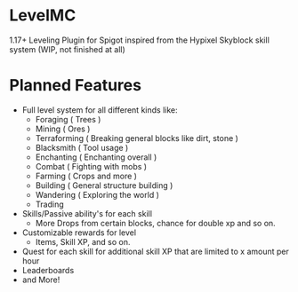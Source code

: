 # LevelMC
 1.17+ Leveling Plugin for Spigot inspired from the Hypixel Skyblock skill system (WIP, not finished at all)
 
# Planned Features
   - Full level system for all different kinds like:
      - Foraging ( Trees )
      - Mining ( Ores )
      - Terraforming ( Breaking general blocks like dirt, stone )
      - Blacksmith ( Tool usage )
      - Enchanting ( Enchanting overall )
      - Combat ( Fighting with mobs )
      - Farming ( Crops and more )
      - Building ( General structure building )
      - Wandering ( Exploring the world )
      - Trading
   - Skills/Passive ability's for each skill
      - More Drops from certain blocks, chance for double xp and so on.
   - Customizable rewards for level
      - Items, Skill XP, and so on.
   - Quest for each skill for additional skill XP that are limited to x amount per hour
   - Leaderboards
   - and More!
